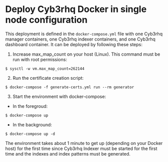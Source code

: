 # Deploy Cyb3rhq Docker in single node configuration

This deployment is defined in the `docker-compose.yml` file with one Cyb3rhq manager containers, one Cyb3rhq indexer containers, and one Cyb3rhq dashboard container. It can be deployed by following these steps: 

1) Increase max_map_count on your host (Linux). This command must be run with root permissions:
```
$ sysctl -w vm.max_map_count=262144
```
2) Run the certificate creation script:
```
$ docker-compose -f generate-certs.yml run --rm generator
```
3) Start the environment with docker-compose:

- In the foregroud:
```
$ docker-compose up
```
- In the background:
```
$ docker-compose up -d
```

The environment takes about 1 minute to get up (depending on your Docker host) for the first time since Cyb3rhq Indexer must be started for the first time and the indexes and index patterns must be generated.
